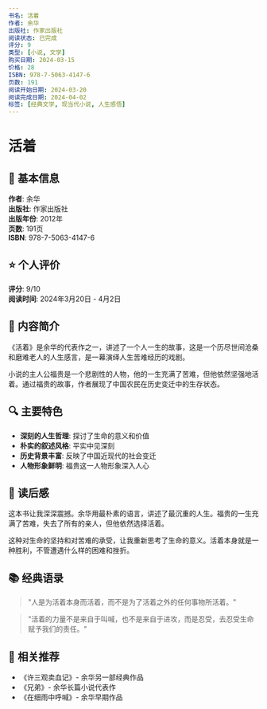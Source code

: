 ```yaml
---
书名: 活着
作者: 余华
出版社: 作家出版社
阅读状态: 已完成
评分: 9
类型: [小说, 文学]
购买日期: 2024-03-15
价格: 28
ISBN: 978-7-5063-4147-6
页数: 191
阅读开始日期: 2024-03-20
阅读完成日期: 2024-04-02
标签: [经典文学, 现当代小说, 人生感悟]
---
```


# 活着

## 📖 基本信息

**作者**: 余华  
**出版社**: 作家出版社  
**出版年份**: 2012年  
**页数**: 191页  
**ISBN**: 978-7-5063-4147-6  

## ⭐ 个人评价

**评分**: 9/10  
**阅读时间**: 2024年3月20日 - 4月2日  

## 📝 内容简介

《活着》是余华的代表作之一，讲述了一个人一生的故事，这是一个历尽世间沧桑和磨难老人的人生感言，是一幕演绎人生苦难经历的戏剧。

小说的主人公福贵是一个悲剧性的人物，他的一生充满了苦难，但他依然坚强地活着。通过福贵的故事，作者展现了中国农民在历史变迁中的生存状态。

## 🔍 主要特色

- **深刻的人生哲理**: 探讨了生命的意义和价值
- **朴实的叙述风格**: 平实中见深刻
- **历史背景丰富**: 反映了中国近现代的社会变迁
- **人物形象鲜明**: 福贵这一人物形象深入人心

## 💭 读后感

这本书让我深深震撼。余华用最朴素的语言，讲述了最沉重的人生。福贵的一生充满了苦难，失去了所有的亲人，但他依然选择活着。

这种对生命的坚持和对苦难的承受，让我重新思考了生命的意义。活着本身就是一种胜利，不管遭遇什么样的困难和挫折。

## 📚 经典语录

> "人是为活着本身而活着，而不是为了活着之外的任何事物所活着。"

> "活着的力量不是来自于叫喊，也不是来自于进攻，而是忍受，去忍受生命赋予我们的责任。"

## 🔗 相关推荐

- 《许三观卖血记》- 余华另一部经典作品
- 《兄弟》- 余华长篇小说代表作
- 《在细雨中呼喊》- 余华早期作品 